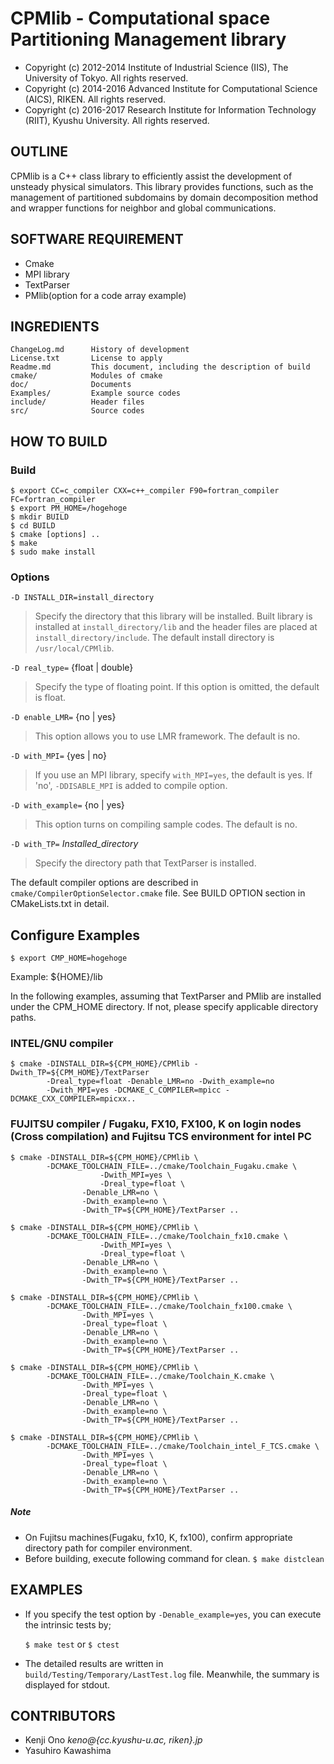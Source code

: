 # CPMlib - Computational space Partitioning Management library

* Copyright (c) 2012-2014 Institute of Industrial Science (IIS), The University of Tokyo. All rights reserved.
* Copyright (c) 2014-2016 Advanced Institute for Computational Science (AICS), RIKEN. All rights reserved.
* Copyright (c) 2016-2017 Research Institute for Information Technology (RIIT), Kyushu University. All rights reserved.

## OUTLINE

CPMlib is a C++ class library to efficiently assist the development of unsteady physical simulators. This library provides functions, such as the management of partitioned subdomains by domain decomposition method and wrapper functions for neighbor and global communications.

## SOFTWARE REQUIREMENT
- Cmake
- MPI library
- TextParser
- PMlib(option for a code array example)


## INGREDIENTS
~~~
ChangeLog.md      History of development
License.txt       License to apply
Readme.md         This document, including the description of build
cmake/            Modules of cmake
doc/              Documents
Examples/         Example source codes
include/          Header files
src/              Source codes
~~~

## HOW TO BUILD

### Build

~~~
$ export CC=c_compiler CXX=c++_compiler F90=fortran_compiler FC=fortran_compiler
$ export PM_HOME=/hogehoge
$ mkdir BUILD
$ cd BUILD
$ cmake [options] ..
$ make
$ sudo make install
~~~


### Options

`-D INSTALL_DIR=install_directory`

>  Specify the directory that this library will be installed. Built library is installed at `install_directory/lib` and the header files are placed at `install_directory/include`. The default install directory is `/usr/local/CPMlib`.

`-D real_type=` {float | double}

>  Specify the type of floating point. If this option is omitted, the default is float.

`-D enable_LMR=` {no | yes}

>  This option allows you to use LMR framework. The default is no.

`-D with_MPI=` {yes | no}

>  If you use an MPI library, specify `with_MPI=yes`, the default is yes. If 'no', `-DDISABLE_MPI` is added to compile option.

`-D with_example=` {no | yes}

>  This option turns on compiling sample codes. The default is no.

`-D with_TP=` *Installed_directory*

> Specify the directory path that TextParser is installed.




The default compiler options are described in `cmake/CompilerOptionSelector.cmake` file. See BUILD OPTION section in CMakeLists.txt in detail.


## Configure Examples

`$ export CMP_HOME=hogehoge`

Example: ${HOME}/lib

In the following examples, assuming that TextParser and PMlib are installed under the CPM_HOME directory. If not, please specify applicable directory paths.


### INTEL/GNU compiler

~~~
$ cmake -DINSTALL_DIR=${CPM_HOME}/CPMlib -Dwith_TP=${CPM_HOME}/TextParser 
        -Dreal_type=float -Denable_LMR=no -Dwith_example=no 
        -Dwith_MPI=yes -DCMAKE_C_COMPILER=mpicc -DCMAKE_CXX_COMPILER=mpicxx..
~~~


### FUJITSU compiler / Fugaku, FX10, FX100, K on login nodes (Cross compilation) and Fujitsu TCS environment for intel PC

~~~
$ cmake -DINSTALL_DIR=${CPM_HOME}/CPMlib \
        -DCMAKE_TOOLCHAIN_FILE=../cmake/Toolchain_Fugaku.cmake \
			        -Dwith_MPI=yes \
        			-Dreal_type=float \
				-Denable_LMR=no \
				-Dwith_example=no \
				-Dwith_TP=${CPM_HOME}/TextParser ..

$ cmake -DINSTALL_DIR=${CPM_HOME}/CPMlib \
        -DCMAKE_TOOLCHAIN_FILE=../cmake/Toolchain_fx10.cmake \
			        -Dwith_MPI=yes \
        			-Dreal_type=float \
				-Denable_LMR=no \
				-Dwith_example=no \
				-Dwith_TP=${CPM_HOME}/TextParser ..

$ cmake -DINSTALL_DIR=${CPM_HOME}/CPMlib \
        -DCMAKE_TOOLCHAIN_FILE=../cmake/Toolchain_fx100.cmake \
				-Dwith_MPI=yes \
				-Dreal_type=float \
				-Denable_LMR=no \
				-Dwith_example=no \
				-Dwith_TP=${CPM_HOME}/TextParser ..

$ cmake -DINSTALL_DIR=${CPM_HOME}/CPMlib \
        -DCMAKE_TOOLCHAIN_FILE=../cmake/Toolchain_K.cmake \
				-Dwith_MPI=yes \
				-Dreal_type=float \
				-Denable_LMR=no \
				-Dwith_example=no \
				-Dwith_TP=${CPM_HOME}/TextParser ..

$ cmake -DINSTALL_DIR=${CPM_HOME}/CPMlib \
        -DCMAKE_TOOLCHAIN_FILE=../cmake/Toolchain_intel_F_TCS.cmake \
				-Dwith_MPI=yes \
				-Dreal_type=float \
				-Denable_LMR=no \
				-Dwith_example=no \
				-Dwith_TP=${CPM_HOME}/TextParser ..
~~~


##### Note
- On Fujitsu machines(Fugaku, fx10, K, fx100), confirm appropriate directory path for compiler environment.
- Before building, execute following command for clean. `$ make distclean`


## EXAMPLES

* If you specify the test option by `-Denable_example=yes`, you can
execute the intrinsic tests by;

	`$ make test` or `$ ctest`

* The detailed results are written in `build/Testing/Temporary/LastTest.log` file.
Meanwhile, the summary is displayed for stdout.




## CONTRIBUTORS

* Kenji     Ono      *keno@{cc.kyushu-u.ac, riken}.jp*
* Yasuhiro  Kawashima
